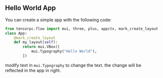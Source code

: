 ## Hello World App

You can create a simple app with the following code:

```Python 
from tensorpc.flow import mui, three, plus, appctx, mark_create_layout
class App:
    @mark_create_layout
    def my_layout(self):
        return mui.VBox([
            mui.Typography("Hello World"),
        ])
```

modify text in ```mui.Typography``` to change the text. the change will be reflected in the app in right.
